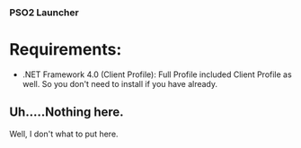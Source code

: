 ### PSO2 Launcher

# Requirements:
- .NET Framework 4.0 (Client Profile): Full Profile included Client Profile as well. So you don't need to install if you have already.

## Uh.....Nothing here.

Well, I don't what to put here.